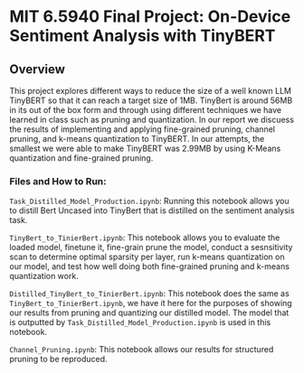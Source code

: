 # MIT 6.5940 Final Project: On-Device Sentiment Analysis with TinyBERT

## Overview
This project explores different ways to reduce the size of a well known LLM TinyBERT so that it can reach a target size of 1MB. TinyBert is around 56MB in its out of the box form and through using different techniques we have learned in class such as pruning and quantization. In our report we discuess the results of implementing and applying fine-grained pruning, channel pruning, and k-means quantization to TinyBERT. In our attempts, the smallest we were able to make TinyBERT was 2.99MB by using K-Means quantization and fine-grained pruning.
### Files and How to Run:
`Task_Distilled_Model_Production.ipynb`: Running this notebook allows you to distill Bert Uncased into TinyBert that is distilled on the sentiment analysis task.

`TinyBert_to_TinierBert.ipynb`: This notebook allows you to evaluate the loaded model, finetune it, fine-grain prune the model, conduct a sesnsitivity scan to determine optimal sparsity per layer, run k-means quantization on our model, and test how well doing both fine-grained pruning and k-means quantization work. 

`Distilled_TinyBert_to_TinierBert.ipynb`: This notebook does the same as `TinyBert_to_TinierBert.ipynb`, we have it here for the purposes of showing our results from pruning and quantizing our distilled model. The model that is outputted by 
`Task_Distilled_Model_Production.ipynb` is used in this notebook.

`Channel_Pruning.ipynb`: This notebook allows our results for structured pruning to be reproduced.



